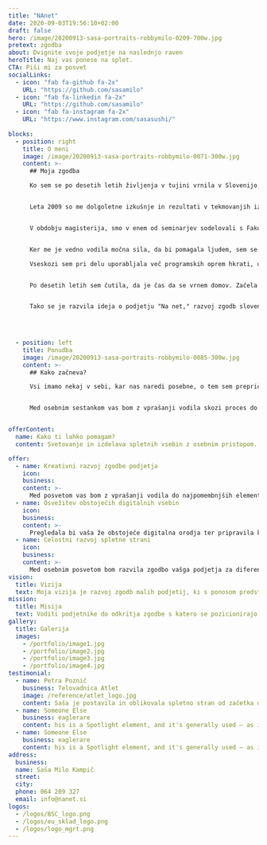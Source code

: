 ```yaml
---
title: "NAnet"
date: 2020-09-03T19:56:10+02:00
draft: false
hero: /image/20200913-sasa-portraits-robbymilo-0209-700w.jpg
pretext: zgodba
about: Dvignite svoje podjetje na naslednjo raven
heroTitle: Naj vas ponese na splet.
CTA: Piši mi za posvet
socialLinks:
  - icon: "fab fa-github fa-2x"
    URL: "https://github.com/sasamilo"
  - icon: "fab fa-linkedin fa-2x"
    URL: "https://github.com/sasamilo"
  - icon: "fab fa-instagram fa-2x"
    URL: "https://www.instagram.com/sasasushi/"
  
blocks:
  - position: right
    title: O meni
    image: /image/20200913-sasa-portraits-robbymilo-0071-300w.jpg
    content: >-
      ## Moja zgodba

      Ko sem se po desetih letih življenja v tujini vrnila v Slovenijo, sem opazila potencial za okrepitev digitalizacije za promocijo malih podjetij in kmetovalcev. 


      Leta 2009 so me dolgoletne izkušnje in rezultati v tekmovanjih iz meta kopja popeljale na študij v Združene države, kjer sem se pridružila altetski ekipi univerze. Šport tam deluje v sklopu višješolskega izobraževanja, tako da sem hkrati med študijem komunikologije začela osvajati kompleksna znanja, ki so odražala delovanja družbe v kateri živimo.  


      V obdobju magisterija, smo v enem od seminarjev sodelovali s Fakulteto za družbene vede v Ljubljani, kamor se je naš profesor podal na gostovanje. Ko sem še istega leta 2014 diplomirala iz komunikologije, sem se prvič zares začela zavedati o tem kako majhen je svet. 


      Ker me je vedno vodila močna sila, da bi pomagala ljudem, sem se po študiju našla v neprofitnem svetu. Delovala sem na razvojnem področju za zbiranje sredstev, v marketinških vodah, pomagala ljudem v prvi fazi priseljevanja v novo državo ter svetovanju posameznikom za vstop na trg v njihovi strokovni panogi, zraven pa se izpopolnjevala v programu lokalne gospodarske zbornice za mlade strokovnjake.

      Vseskozi sem pri delu uporabljala več programskih oprem hkrati, urejala spletne strani in ustvarjala marketinške vsebine. V kreativnem procesu in hkrati sistematiziranem načinu dela sem našla veselje.


      Po desetih letih sem čutila, da je čas da se vrnem domov. Začela sem prepoznavati razlike med dvema celinama, predvsem visoko kakovostne izdelke in storive, ki nam jih ponujajo slovenska mala podjetja in kmetovalci. S tem sem prišla do spoznanja, da bi rada pripomogla k razvoju slovenskih izdelkov in samopromocije ter na naš trg prenesla znanja in veščine, ki sem jih osvojila v tujini. 


      Tako se je razvila ideja o podjetju "Na net," razvoj zgodb slovenskih ponudnikov za svetovni splet.

      
      

  - position: left
    title: Ponudba
    image: /image/20200913-sasa-portraits-robbymilo-0085-300w.jpg
    content: >-
      ## Kako začneva?

      Vsi imamo nekaj v sebi, kar nas naredi posebne, o tem sem prepričana. Včasih pa lažje prepoznamo dobre vrline v drugih. Jaz jih vedno znova najdem v ponudnikih vrhunske kvalitete, katerih zgodba še vedno čaka na predstavitev svetu. 


      Med osebnim sestankom vas bom z vprašanji vodila skozi proces do odkritja zgodbe, ki jo imate ponuditi svetu in pri tem poudarila vaše adute.


offerContent:
  name: Kako ti lahko pomagam?
  content: Svetovanje in izdelava spletnih vsebin z osebnim pristopom.

offer:
  - name: Kreativni razvoj zgodbe podjetja
    icon: 
    business: 
    content: >-
      Med posvetom vas bom z vprašanji vodila do najpomembnjših elementov, ki vplivajo na vaše delovanje in s tem razvila zgodbo, ki vas bo osvetlila na trgu med konkurenco. 
  - name: Osvežitev obstoječih digitalnih vsebin
    icon: 
    business: 
    content: >-
      Pregledala bi vaša že obstoječe digitalna orodja ter pripravila kreativne vsebine za okrepitev celostnega izgleda.
  - name: Celostni razvoj spletne strani
    icon: 
    business: 
    content: >-
      Med osebnim posvetom bom razvila zgodbo vašga podjetja za diferenciacijo vaše znamke na trgu. Z združitvijo prednosti, ki jih ponujate ter vizualno vsebino - fotografij, vas bom predstavila v svetu z novo digitalno podobo.
vision:
  title: Vizija
  text: Moja vizija je razvoj zgodb malih podjetij, ki s ponosom predstavljajo svoje delo v svetu.
mission:
  title: Misija
  text: Voditi podjetnike do odkritja zgodbe s katero se pozicionirajo na trgu.
gallery:
  title: Galerija
  images:
    - /portfolio/image1.jpg
    - /portfolio/image2.jpg
    - /portfolio/image3.jpg
    - /portfolio/image4.jpg
testimonial:
  - name: Petra Poznič
    business: Telovadnica Atlet
    image: /reference/atlet_logo.jpg
    content: Saša je postavila in oblikovala spletno stran od začetka do konca, pri tem je bila zelo hitra, natančna in inovativna. Upoštevala je moje želje ob tem pa s svojimi idejami in vizijo naredila stran pregledno in moderno. Zares najboljša izbira, če niste prepričani kako predstaviti in približati svoj izdelek svetu. Saša je zanesljiva, zagnana in s pozitivnim odnosom do dela vedno predstavi in najde še kakšno rešitev za moje projekte. Priporočam vsem, ki vrjamejo v sveže in nove ideje s katerimi Saša vedno znova preseneti.
  - name: Someone Else
    business: eaglerare
    content: his is a Spotlight element, and it's generally used – as its name implies – to spotlight a particular feature, subject, or pretty much whatever. You can customize its style, scheme, color, orientation, content a
  - name: Someone Else
    business: eaglerare
    content: his is a Spotlight element, and it's generally used – as its name implies – to spotlight a particular feature, subject, or pretty much whatever. You can customize its style, scheme, color, orientation, content a
address:
  business: 
  name: Saša Milo Kampič
  street: 
  city:  
  phone: 064 209 327
  email: info@nanet.si
logos:
  - /logos/BSC_logo.png
  - /logos/eu_sklad_logo.png
  - /logos/logo_mgrt.png
---
```

